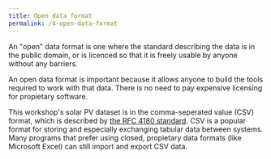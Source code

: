 ```yaml
---
title: Open data format
permalink: /4-open-data-format
---
```


An "open" data format is one where the standard describing the data is in the public domain, or is licenced so that it is freely
usable by anyone without any barriers.

An open data format is important because it allows anyone to build the tools required to work with that data. There is no need to pay expensive licensing
for propietary software.

This workshop's solar PV dataset is in the comma-seperated value (CSV) format, which is described by
[the RFC 4180 standard](https://tools.ietf.org/html/rfc4180). CSV is a popular format for storing and especially exchanging tabular data between systems.
Many programs that prefer using closed, propietary data formats (like Microsoft Excel) can still import and export CSV data.

